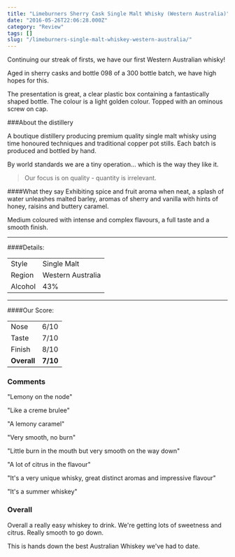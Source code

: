 ```yaml
---
title: "Limeburners Sherry Cask Single Malt Whisky (Western Australia)"
date: "2016-05-26T22:06:28.000Z"
category: "Review"
tags: []
slug: "/limeburners-single-malt-whiskey-western-australia/"
---
```

Continuing our streak of firsts, we have our first Western Australian whisky! 

Aged in sherry casks and bottle 098 of a 300 bottle batch, we have high hopes for this. 

The presentation is great, a clear plastic box containing a fantastically shaped bottle. The colour is a light golden colour. Topped with an ominous screw on cap. 
 
###About the distillery

A boutique distillery producing premium quality single malt whisky using time honoured techniques and traditional copper pot stills. Each batch is produced and bottled by hand.

By world standards we are a tiny operation... which is the way they like it. 

>Our focus is on quality - quantity is irrelevant.
  

####What they say
Exhibiting spice and fruit aroma when neat, a splash of water unleashes malted barley, aromas of sherry and vanilla with hints of honey, raisins and buttery caramel. 

Medium coloured with intense and complex flavours, a full taste and a smooth finish. 

---

####Details:
<table>
<tr>
<td class="grey">Style</td><td>Single Malt</td>
</tr>
<tr>
<td class="grey">Region</td><td>Western Australia</td>
</tr>
<tr>
<td class="grey">Alcohol</td><td>43%</td>
</tr>
</table>


---

####Our Score:
<table class="score-table">
<tr>
<td class="grey">Nose</td><td>6/10</td>
</tr>
<tr>
<td class="grey">Taste</td><td>7/10</td>
</tr>
<tr>
<td class="grey">Finish</td><td>8/10</td>
</tr>
<tr>
<td class="grey"><strong>Overall</strong></td><td><strong>7/10</strong></td>
</tr>
</table>


### Comments
"Lemony on the node"

"Like a creme brulee" 

"A lemony caramel"

"Very smooth, no burn"

"Little burn in the mouth but very smooth on the way down"

"A lot of citrus in the flavour"

"It's a very unique whisky, great distinct aromas and impressive flavour"

"It's a summer whiskey"


### Overall

Overall a really easy whiskey to drink. We're getting lots of sweetness and citrus. Really smooth to go down. 

This is hands down the best Australian Whiskey we've had to date.


    